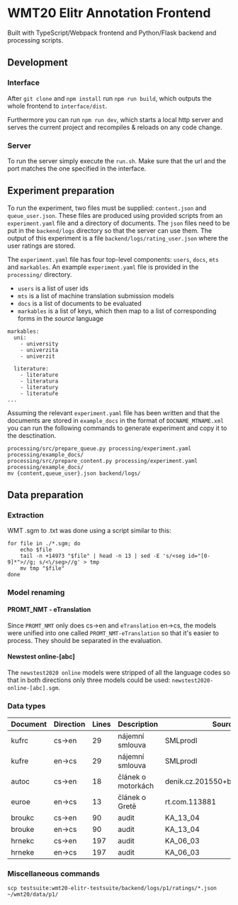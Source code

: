# WMT20 Elitr Annotation Frontend

Built with TypeScript/Webpack frontend and Python/Flask backend and processing scripts.

## Development

### Interface

After `git clone` and `npm install` run `npm run build`, which outputs the whole frontend to `interface/dist`.

Furthermore you can run `npm run dev`, which starts a local http server and serves the current project and recompiles & reloads on any code change.

### Server

To run the server simply execute the `run.sh`. Make sure that the url and the port matches the one specified in the interface.

## Experiment preparation

To run the experiment, two files must be supplied: `content.json` and `queue_user.json`. These files are produced using provided scripts from an `experiment.yaml` file and a directory of documents. The `json` files need to be put in the `backend/logs` directory so that the server can use them. The output of this experiment is a file `backend/logs/rating_user.json` where the user ratings are stored.

The `experiment.yaml` file has four top-level components: `users`, `docs`, `mts` and `markables`. An example `experiment.yaml` file is provided in the `processing/` directory.

- `users` is a list of user ids
- `mts` is a list of machine translation submission models
- `docs` is a list of documents to be evaluated
- `markables` is a list of keys, which then map to a list of corresponding forms in the _source_ language

```
markables:
  uni:
    - university
    - univerzita
    - univerzit

  literature:
    - literature
    - literatura
    - literatury
    - literatuře
...
```

Assuming the relevant `experiment.yaml` file has been written and that the documents are stored in `example_docs` in the format of `DOCNAME_MTNAME.xml` you can run the following commands to generate experiment and copy it to the desctination.

```
processing/src/prepare_queue.py processing/experiment.yaml processing/example_docs/
processing/src/prepare_content.py processing/experiment.yaml processing/example_docs/
mv {content,queue_user}.json backend/logs/
```

## Data preparation

### Extraction

WMT .sgm to .txt was done using a script similar to this:

```
for file in ./*.sgm; do
	echo $file 
	tail -n +14973 "$file" | head -n 13 | sed -E 's/<seg id="[0-9]*">//g; s/<\/seg>//g' > tmp
	mv tmp "$file"
done
```

### Model renaming

#### PROMT_NMT - eTranslation

Since `PROMT_NMT` only does cs->en and `eTranslation` en->cs, the models were unified into one called `PROMT_NMT-eTranslation` so that it's easier to process. They should be separated in the evaluation.

#### Newstest online-[abc]

The `newstest2020 online` models were stripped of all the language codes so that in both directions only three models could be used: `newstest2020-online-[abc].sgm`.

### Data types

| Document | Direction | Lines | Description | Source |
|----------|-----------|-------|-------------|--------|
| kufrc | cs->en | 29 | nájemní smlouva | SMLprodl |
| kufre | en->cs | 29 | nájemní smlouva | SMLprodl |
| autoc | cs->en | 18 | článek o motorkách | denik.cz.201550+blesk.cz.189684 |
| euroe | en->cs | 13 | článek o Gretě | rt.com.113881 |
| broukc | cs->en | 90 | audit | KA_13_04 |
| brouke | en->cs | 90 | audit | KA_13_04 |
| hrnekc | cs->en | 197 | audit | KA_06_03 |
| hrneke | en->cs | 197 | audit | KA_06_03 |


### Miscellaneous commands

```
scp testsuite:wmt20-elitr-testsuite/backend/logs/p1/ratings/*.json ~/wmt20/data/p1/
```